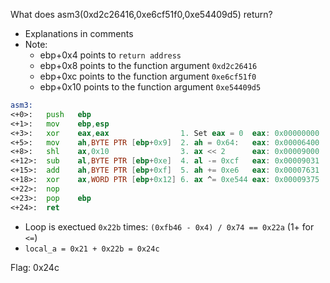 What does asm3(0xd2c26416,0xe6cf51f0,0xe54409d5) return?
- Explanations in comments
- Note:
  - ebp+0x4 points to `return address`
  - ebp+0x8 points to the function argument `0xd2c26416`
  - ebp+0xc points to the function argument `0xe6cf51f0`
  - ebp+0x10 points to the function argument `0xe54409d5`

```asm
asm3:
<+0>:	push   ebp
<+1>:	mov    ebp,esp
<+3>:	xor    eax,eax                1. Set eax = 0  eax: 0x00000000
<+5>:	mov    ah,BYTE PTR [ebp+0x9]  2. ah = 0x64:   eax: 0x00006400
<+8>:	shl    ax,0x10                3. ax << 2      eax: 0x00009000
<+12>:	sub    al,BYTE PTR [ebp+0xe]  4. al -= 0xcf   eax: 0x00009031
<+15>:	add    ah,BYTE PTR [ebp+0xf]  5. ah += 0xe6   eax: 0x00007631
<+18>:	xor    ax,WORD PTR [ebp+0x12] 6. ax ^= 0xe544 eax: 0x00009375
<+22>:	nop
<+23>:	pop    ebp
<+24>:	ret    
```
- Loop is exectued `0x22b` times: `(0xfb46 - 0x4) / 0x74 == 0x22a` (1+ for `<=`)
- `local_a = 0x21 + 0x22b = 0x24c`

Flag: 0x24c